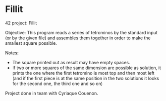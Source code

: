 # Fillit
42 project: Fillit

Objective:
  This program reads a series of tetrominos by the standard input (or by the given file) and assembles them together in order to make the smallest square possible.
  
Notes:
  - The square printed out as result may have empty spaces.
  - If two or more squares of the same dimension are possible as solution, it prints the one where the first tetromino is most top and then most left (and if the first piece is at the same position in the two solutions it looks for the second one, the third one and so on)

Project done in team with Cyriaque Couenon.
